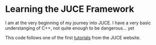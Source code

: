 # Learning the JUCE Framework

I am at the very beginning of my journey into JUCE.  I have a very basic understanging of C++, not quite enough to be dangerous... yet

This code follows one of the first [tutorials](https://docs.juce.com/master/tutorial_code_basic_plugin.html "JUCE Tutorial") from the JUCE website.
